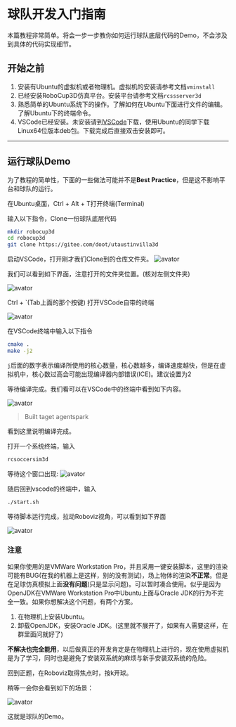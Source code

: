 # 球队开发入门指南

本篇教程非常简单。将会一步一步教你如何运行球队底层代码的Demo，不会涉及到具体的代码实现细节。

## 开始之前

1. 安装有Ubuntu的虚拟机或者物理机。虚拟机的安装请参考文档`vminstall`
2. 已经安装RoboCup3D仿真平台。安装平台请参考文档`rcssserver3d`
3. 熟悉简单的Ubuntu系统下的操作。了解如何在Ubuntu下面进行文件的编辑。了解Ubuntu下的终端命令。
4. VSCode已经安装。未安装请到[VSCode](https://code.visualstudio.com/)下载，使用Ubuntu的同学下载Linux64位版本deb包。下载完成后直接双击安装即可。

---

## 运行球队Demo

为了教程的简单性，下面的一些做法可能并不是**Best Practice**，但是这不影响平台和球队的运行。

在Ubuntu桌面，Ctrl + Alt + T打开终端(Terminal)

输入以下指令，Clone一份球队底层代码

```sh
mkdir robocup3d
cd robocup3d
git clone https://gitee.com/doot/utaustinvilla3d
```

启动VSCode，打开刚才我们Clone到的仓库文件夹。
![avator](1.png)

我们可以看到如下界面，注意打开的文件夹位置。(核对左侧文件夹)

![avator](2.png)

Ctrl + `(Tab上面的那个按键) 打开VSCode自带的终端

![avator](3.png)

在VSCode终端中输入以下指令

```sh
cmake .
make -j2
```

`j`后面的数字表示编译所使用的核心数量，核心数越多，编译速度越快，但是在虚拟机中，核心数过高会可能出现编译器内部错误(ICE)。建议设置为2

等待编译完成。我们看可以在VSCode中的终端中看到如下内容。

![avator](4.png)

> Built taget agentspark

看到这里说明编译完成。

打开一个系统终端，输入

```sh
rcsoccersim3d
```

等待这个窗口出现:
![avator](5.png)

随后回到vscode的终端中，输入

```sh
./start.sh
```

等待脚本运行完成，拉动Roboviz视角，可以看到如下界面

![avator](6.png)

### 注意

如果你使用的是VMWare Workstation Pro，并且采用一键安装脚本，这里的渲染可能有BUG(在我的机器上是这样，别的没有测试)，场上物体的渲染**不正常**。但是在足球仿真模拟上面**没有问题**(只是显示问题)。可以暂时凑合使用。似乎是因为OpenJDK在VMWare Workstation Pro中Ubuntu上面与Oracle JDK的行为不完全一致。如果你想解决这个问题，有两个方案。

1. 在物理机上安装Ubuntu。
2. 卸载OpenJDK，安装Oracle JDK。(这里就不展开了，如果有人需要这样，在群里面问就好了)

**不解决也完全能用**，以后做真正的开发肯定是在物理机上进行的，现在使用虚拟机是为了学习，同时也是避免了安装双系统的麻烦与新手安装双系统的危险。

回到正题，在Roboviz取得焦点时，按k开球。

稍等一会你会看到如下的场景：

![avator](7.png)

这就是球队的Demo。
